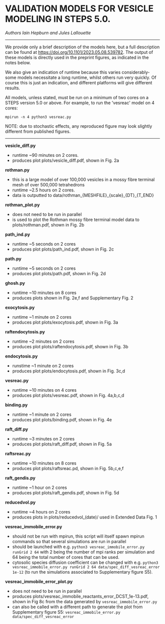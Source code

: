 
# VALIDATION MODELS FOR VESICLE MODELING IN STEPS 5.0. 
*Authors Iain Hepburn and Jules Lallouette*

---------------------------------------------------------------------

We provide only a brief description of the models here, but a full description can be found at https://doi.org/10.1101/2023.05.08.539782. 
The output of these models is directly used in the preprint figures, as indicated in the notes below. 

We also give an indication of runtime because this varies considerably- some models necessitate a long runtime, whilst others run very quickly. Of course this is just an indication, and different platforms will give different results.  

All models, unless stated, must be run on a minimum of two cores on a STEPS version 5.0 or above. For example, to run the 'vesreac' model on 4 cores:
 ```
 mpirun -n 4 python3 vesreac.py
 ```

NOTE: due to stochastic effects, any reproduced figure may look slightly different from published figures. 

---------------------------------------------------------------------


**vesicle_diff.py**
 - runtime ~90 minutes on 2 cores. 
 - produces plot plots/vesicle\_diff.pdf, shown in Fig. 2a

**rothman.py**
 - this is a large model of over 100,000 vesicles in a mossy fibre terminal mesh of over 500,000 tetrahedrons
 - runtime ~2.5 hours on 2 cores.
 - data is outputted to data/rothman\_{MESHFILE}\_{scale}\_{DT}\_{T\_END}

**rothman_plot.py**
 - does not need to be run in parallel
 - is used to plot the Rothman mossy fibre terminal model data to plots/rothman.pdf, shown in Fig. 2b 

**path_ind.py**
 - runtime ~5 seconds on 2 cores 
 - produces plot plots/path\_ind.pdf, shown in Fig. 2c

**path.py**
 - runtime ~5 seconds on 2 cores 
 - produces plot plots/path.pdf, shown in Fig. 2d

**ghosh.py**
 - runtime ~10 minutes on 8 cores
 - produces plots shown in Fig. 2e,f and Supplementary Fig. 2

**exocytosis.py**
 - runtime ~1 minute on 2 cores 
 - produces plot plots/exocytosis.pdf, shown in Fig. 3a

**raftendocytosis.py**
 - runtime ~2 minutes on 2 cores 
 - produces plot plots/raftendocytosis.pdf, shown in Fig. 3b

**endocytosis.py**
 - runstime ~1 minute on 2 cores 
 - produces plot plots/endocytosis.pdf, shown in Fig. 3c,d

**vesreac.py**
 - runtime ~10 minutes on 4 cores
 - produces plot plots/vesreac.pdf, shown in Fig. 4a,b,c,d

**binding.py**
 - runtime ~1 minute on 2 cores
 - produces plot plots/binding.pdf, shown in Fig. 4e

**raft_diff.py**
 - runtime ~3 minutes on 2 cores
 - produces plot plots/raft\_diff.pdf, shown in Fig. 5a

**raftsreac.py**
 - runtime ~10 minutes on 8 cores
 - produces plot plots/raftsreac.pd, shown in Fig. 5b,c,e,f

**raft_gendis.py**
 - runtime ~1 hour on 2 cores
 - produces plot plots/raft\_gendis.pdf, shown in Fig. 5d

**reducedvol.py**
 - runtime ~4 hours on 2 cores
 - produces plots in plots/reducedvol\_(date)/ used in Extended Data Fig. 1

**vesreac_immobile_error.py**
- should not be run with mpirun, this script will itself spawn mpirun commands so that several simulations are run in parallel
- should be launched with e.g. `python3 vesreac_immobile_error.py runGrid 2 64` with 2 being the number of mpi ranks per simulation and 64 being the total number of cores that can be used.
- cytosolic species diffusion coefficient can be changed with e.g. `python3 vesreac_immobile_error.py runGrid 2 64 data/spec_diff_vesreac_error 1e-12` (to run the simulations associated to Supplementary figure S5).

**vesreac_immobile_error_plot.py**
- does not need to be run in parallel
- produces plots/vesreac_immobile_reactants_error_DCST_1e-13.pdf, shown in Fig 8c from the data generated by `vesreac_immobile_error.py`
- can also be called with a different path to generate the plot from Supplementary figure S5: `vesreac_immobile_error.py data/spec_diff_vesreac_error`



